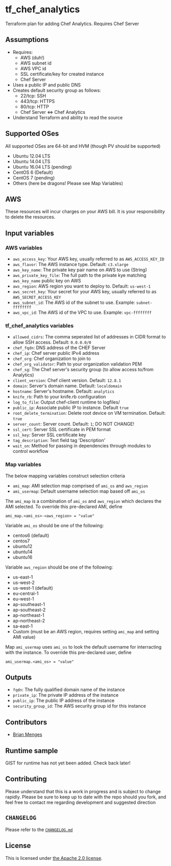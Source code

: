 # tf_chef_analytics
Terraform plan for adding Chef Analytics. Requires Chef Server

## Assumptions

* Requires:
  * AWS (duh!)
  * AWS subnet id
  * AWS VPC id
  * SSL certificate/key for created instance
  * Chef Server
* Uses a public IP and public DNS
* Creates default security group as follows:
  * 22/tcp: SSH
  * 443/tcp: HTTPS
  * 80/tcp: HTTP
  * Chef Server <=> Chef Analytics
* Understand Terraform and ability to read the source

## Supported OSes
All supported OSes are 64-bit and HVM (though PV should be supported)

* Ubuntu 12.04 LTS
* Ubuntu 14.04 LTS
* Ubuntu 16.04 LTS (pending)
* CentOS 6 (Default)
* CentOS 7 (pending)
* Others (here be dragons! Please see Map Variables)

## AWS

These resources will incur charges on your AWS bill. It is your responsibility to delete the resources.

## Input variables

### AWS variables

* `aws_access_key`: Your AWS key, usually referred to as `AWS_ACCESS_KEY_ID`
* `aws_flavor`: The AWS instance type. Default: `c3.xlarge`
* `aws_key_name`: The private key pair name on AWS to use (String)
* `aws_private_key_file`: The full path to the private kye matching `aws_key_name` public key on AWS
* `aws_region`: AWS region you want to deploy to. Default: `us-west-1`
* `aws_secret_key`: Your secret for your AWS key, usually referred to as `AWS_SECRET_ACCESS_KEY`
* `aws_subnet_id`: The AWS id of the subnet to use. Example: `subnet-ffffffff`
* `aws_vpc_id`: The AWS id of the VPC to use. Example: `vpc-ffffffff`

### tf_chef_analytics variables

* `allowed_cidrs`: The comma seperated list of addresses in CIDR format to allow SSH access. Default: `0.0.0.0/0`
* `chef_fqdn`: DNS address of the CHEF Server
* `chef_ip`: Chef server public IPv4 address
* `chef_org`: Chef organization to join to
* `chef_org_validator`: Path to your organization validation PEM
* `chef_sg`: The Chef server's security group (to allow access to/from Analytics)
* `client_version`: Chef client version. Default: `12.8.1`
* `domain`: Server's domain name. Default: `localdomain`
* `hostname`: Server's hostname. Default: `analytics`
* `knife_rb`: Path to your knife.rb configuration
* `log_to_file`: Output chef-client runtime to logfiles/
* `public_ip`: Associate public IP to instance. Default `true`
* `root_delete_termination`: Delete root device on VM termination. Default: `true`
* `server_count`: Server count. Default: `1`; DO NOT CHANGE!
* `ssl_cert`: Server SSL certificate in PEM format
* `ssl_key`: Server SSL certificate key
* `tag_description`: Text field tag 'Description'
* `wait_on`: Method for passing in dependencies through modules to control workflow

### Map variables

The below mapping variables construct selection criteria

* `ami_map`: AMI selection map comprised of `ami_os` and `aws_region`
* `ami_usermap`: Default username selection map based off `ami_os`

The `ami_map` is a combination of `ami_os` and `aws_region` which declares the AMI selected. To override this pre-declared AMI, define

```
ami_map.<ami_os>-<aws_region> = "value"
```

Variable `ami_os` should be one of the following:

* centos6 (default)
* centos7
* ubuntu12
* ubuntu14
* ubuntu16

Variable `aws_region` should be one of the following:

* us-east-1
* us-west-2
* us-west-1 (default)
* eu-central-1
* eu-west-1
* ap-southeast-1
* ap-southeast-2
* ap-northeast-1
* ap-northeast-2
* sa-east-1
* Custom (must be an AWS region, requires setting `ami_map` and setting AMI value)

Map `ami_usermap` uses `ami_os` to look the default username for interracting with the instance. To override this pre-declared user, define

```
ami_usermap.<ami_os> = "value"
```

## Outputs

* `fqdn`: The fully qualified domain name of the instance
* `private_ip`: The private IP address of the instance
* `public_ip`: The public IP address of the instance
* `security_group_id`: The AWS security group id for this instance

## Contributors

* [Brian Menges](https://github.com/mengesb)

## Runtime sample

GIST for runtime has not yet been added. Check back later!

## Contributing

Please understand that this is a work in progress and is subject to change rapidly. Please be sure to keep up to date with the repo should you fork, and feel free to contact me regarding development and suggested direction

## `CHANGELOG`

Please refer to the [`CHANGELOG.md`](CHANGELOG.md)

## License

This is licensed under [the Apache 2.0 license](LICENSE).

